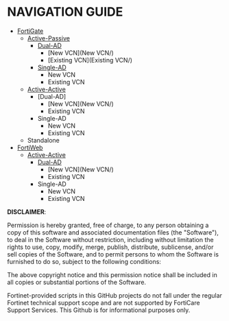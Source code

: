 # NAVIGATION GUIDE #
- [FortiGate](FortiGate/)
  - [Active-Passive](Active-Passive/)
    - [Dual-AD](Dual-AD/)
      - [New VCN](New VCN/)
      - [Existing VCN](Existing VCN/)
    - [Single-AD](Single-AD/)
      - New VCN
      - Existing VCN
  - [Active-Active](Active-Active/)
    - [Dual-AD]
      - [New VCN](New VCN/)
      - Existing VCN
    - Single-AD
      - New VCN
      - Existing VCN
  - Standalone
- [FortiWeb](FortiWeb/)
  - [Active-Active](Active-Active/)
    - [Dual-AD](Dual-AD/)
      - [New VCN](New VCN/)
      - Existing VCN
    - Single-AD
      - New VCN
      - Existing VCN

**DISCLAIMER**: 

Permission is hereby granted, free of charge, to any person obtaining a copy of this software and associated documentation files (the "Software"), to deal in the Software without restriction, including without limitation the rights to use, copy, modify, merge, publish, distribute, sublicense, and/or sell copies of the Software, and to permit persons to whom the Software is furnished to do so, subject to the following conditions:

The above copyright notice and this permission notice shall be included in all copies or substantial portions of the Software.

Fortinet-provided scripts in this  GitHub projects do not fall under the regular Fortinet technical support scope and are not supported by FortiCare Support Services.
This Github is for informational purposes only. 
